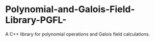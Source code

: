 # Polynomial-and-Galois-Field-Library-PGFL-
A C++ library for polynomial operations and Galois field calculations.
